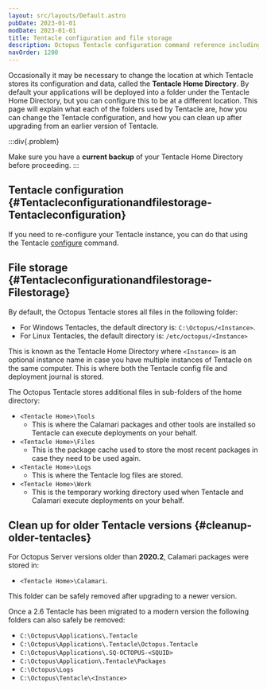 ```yaml
---
layout: src/layouts/Default.astro
pubDate: 2023-01-01
modDate: 2023-01-01
title: Tentacle configuration and file storage
description: Octopus Tentacle configuration command reference including how to specify your file storage locations.
navOrder: 1200
---
```


Occasionally it may be necessary to change the location at which Tentacle stores its configuration and data, called the **Tentacle Home Directory**. By default your applications will be deployed into a folder under the Tentacle Home Directory, but you can configure this to be at a different location. This page will explain what each of the folders used by Tentacle are, how you can change the Tentacle configuration, and how you can clean up after upgrading from an earlier version of Tentacle.

:::div{.problem}

Make sure you have a **current backup** of your Tentacle Home Directory before proceeding.
:::

## Tentacle configuration {#Tentacleconfigurationandfilestorage-Tentacleconfiguration}

If you need to re-configure your Tentacle instance, you can do that using the Tentacle [configure](/docs/octopus-rest-api/tentacle.exe-command-line/configure) command.

## File storage {#Tentacleconfigurationandfilestorage-Filestorage}

By default, the Octopus Tentacle stores all files in the following folder:
- For Windows Tentacles, the default directory is: `C:\Octopus/<Instance>`. 
- For Linux Tentacles, the default directory is: `/etc/octopus/<Instance>`

This is known as the Tentacle Home Directory where `<Instance>` is an optional instance name in case you have multiple instances of Tentacle on the same computer. This is where both the Tentacle config file and deployment journal is stored.

The Octopus Tentacle stores additional files in sub-folders of the home directory:

- `<Tentacle Home>\Tools`
    - This is where the Calamari packages and other tools are installed so Tentacle can execute deployments on your behalf.
- `<Tentacle Home>\Files`
    - This is the package cache used to store the most recent packages in case they need to be used again.
- `<Tentacle Home>\Logs`
    - This is where the Tentacle log files are stored.
- `<Tentacle Home>\Work`
    - This is the temporary working directory used when Tentacle and Calamari execute deployments on your behalf.

## Clean up for older Tentacle versions {#cleanup-older-tentacles}

For Octopus Server versions older than **2020.2**, Calamari packages were stored in:

- `<Tentacle Home>\Calamari`. 

This folder can be safely removed after upgrading to a newer version.

Once a 2.6 Tentacle has been migrated to a modern version the following folders can also safely be removed:

- `C:\Octopus\Applications\.Tentacle`
- `C:\Octopus\Applications\.Tentacle\Octopus.Tentacle`
- `C:\Octopus\Applications\.SQ-OCTOPUS-<SQUID>`
- `C:\Octopus\Application\.Tentacle\Packages`
- `C:\Octopus\Logs`
- `C:\Octopus\Tentacle\<Instance>`
